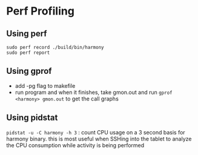 # Perf Profiling

## Using perf

```
sudo perf record ./build/bin/harmony
sudo perf report
```

## Using gprof

* add -pg flag to makefile
* run program and when it finishes, take gmon.out and run `gprof <harmony> gmon.out` to get the call graphs

## Using pidstat

`pidstat -u -C harmony -h 3` : count CPU usage on a 3 second basis for harmony
binary. this is most useful when SSHing into the tablet to analyze the CPU
consumption while activity is being performed
